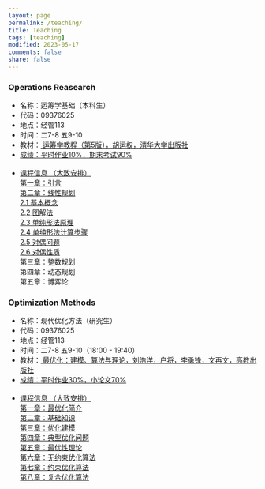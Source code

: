 ```yaml
---
layout: page
permalink: /teaching/
title: Teaching
tags: [teaching]
modified: 2023-05-17 
comments: false
share: false
---
```



### Operations Reasearch

* 名称：运筹学基础（本科生）<br>
* 代码：09376025 <br>
* 地点：经管113 <br>
* 时间：二7-8  五9-10 <br>
* 教材：<a href="https://item.jd.com/12931035.html"> 运筹学教程（第5版），胡运权，清华大学出版社 <br>
* 成绩：平时作业10%，期末考试90% <br><br>
* 课程信息 （大致安排）<br>
  第一章：引言<br>
  第二章：线性规划<br>
  <a href="../线性规划2_1.pdf" class="textlink" target="_blank"> 2.1 基本概念</a> <br>
  <a href="../线性规划2_2.pdf" class="textlink" target="_blank">2.2 图解法</a> <br>
  <a href="../线性规划2_3.pdf" class="textlink" target="_blank">2.3 单纯形法原理</a> <br>
  <a href="../线性规划2_4.pdf" class="textlink" target="_blank">2.4 单纯形法计算步骤</a> <br>
  <a href="../线性规划2_5.pdf" class="textlink" target="_blank">2.5 对偶问题</a> <br>
  <a href="../线性规划2_6.pdf" class="textlink" target="_blank">2.6 对偶性质</a> <br>
  第三章：整数规划<br>
  第四章：动态规划<br>
  第五章：博弈论<br>

      
  
### Optimization Methods

* 名称：现代优化方法（研究生）<br>
* 代码：09376025 <br>
* 地点：经管113 <br>
* 时间：二7-8  五9-10（18:00 - 19:40）<br>
* 教材：<a href="http://faculty.bicmr.pku.edu.cn/~wenzw/optbook.html"> 最优化：建模、算法与理论，刘浩洋，户将，李勇锋，文再文，高教出版社 <br>
* 成绩：平时作业30%，小论文70% <br><br>
* 课程信息 （大致安排）<br>
  第一章：最优化简介 <br>
  第二章：基础知识 <br>
  第三章：优化建模 <br>
  第四章：典型优化问题 <br>
  第五章：最优性理论 <br>
  第六章：无约束优化算法 <br>
  第七章：约束优化算法 <br>
  第八章：复合优化算法 <br>




  


  
  
